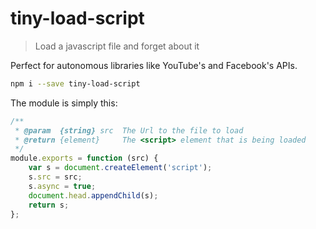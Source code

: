 # tiny-load-script

> Load a javascript file and forget about it

Perfect for autonomous libraries like YouTube's and Facebook's APIs.

```sh
npm i --save tiny-load-script
```

The module is simply this:

```js
/**
 * @param  {string} src  The Url to the file to load
 * @return {element}     The <script> element that is being loaded
 */
module.exports = function (src) {
    var s = document.createElement('script');
    s.src = src;
    s.async = true;
    document.head.appendChild(s);
    return s;
};
```